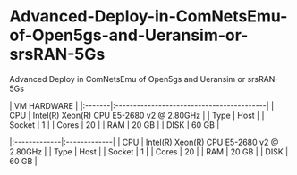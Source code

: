 # Advanced-Deploy-in-ComNetsEmu-of-Open5gs-and-Ueransim-or-srsRAN-5Gs
Advanced Deploy in ComNetsEmu of Open5gs and Ueransim or srsRAN-5Gs

| VM HARDWARE                                        |
|:-------|:------------------------------------------|
| CPU    | Intel(R) Xeon(R) CPU E5-2680 v2 @ 2.80GHz |
| Type   | Host                                      |
| Socket |  1                                        |
| Cores  | 20                                        |
| RAM    | 20 GB                                     |
| DISK   | 60 GB                                     |

|:-------------|:-------------|
| CPU | Intel(R) Xeon(R) CPU E5-2680 v2 @ 2.80GHz |
| Type | Host |
| Socket | 1 |
| Cores | 20 |
| RAM | 20 GB |
| DISK | 60 GB |
